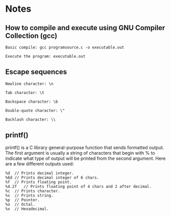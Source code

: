# Notes

## How to compile and execute using GNU Compiler Collection (gcc)

	Basic compile: gcc programsource.c -o executable.out

	Execute the program: executable.out

## Escape sequences

	Newline character: \n

	Tab character: \t

	Backspace character: \b

	Double-quote character: \"

	Backlash character: \\

## printf()

printf() is a C library general-purpose function that sends formatted output. The first argument is usually a string of characters that begin with % to indicate what type of output will be printed from the second argument. Here are a few different outputs used:

	%d	// Prints decimal integer.
	%6d	// Prints decimal integer of 6 chars.
	%f	// Prints floating point.
	%4.2f	// Prints floating point of 4 chars and 2 after decimal.
	%c	// Prints character.
	%s	// Prints string.
	%p	// Pointer.
	%o	// Octal.
	%x	// Hexadecimal.  

